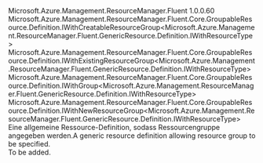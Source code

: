 <Type Name="IWithGroup" FullName="Microsoft.Azure.Management.ResourceManager.Fluent.GenericResource.Definition.IWithGroup">
  <TypeSignature Language="C#" Value="public interface IWithGroup : Microsoft.Azure.Management.ResourceManager.Fluent.Core.GroupableResource.Definition.IWithCreatableResourceGroup&lt;Microsoft.Azure.Management.ResourceManager.Fluent.GenericResource.Definition.IWithResourceType&gt;, Microsoft.Azure.Management.ResourceManager.Fluent.Core.GroupableResource.Definition.IWithExistingResourceGroup&lt;Microsoft.Azure.Management.ResourceManager.Fluent.GenericResource.Definition.IWithResourceType&gt;, Microsoft.Azure.Management.ResourceManager.Fluent.Core.GroupableResource.Definition.IWithGroup&lt;Microsoft.Azure.Management.ResourceManager.Fluent.GenericResource.Definition.IWithResourceType&gt;, Microsoft.Azure.Management.ResourceManager.Fluent.Core.GroupableResource.Definition.IWithNewResourceGroup&lt;Microsoft.Azure.Management.ResourceManager.Fluent.GenericResource.Definition.IWithResourceType&gt;" />
  <TypeSignature Language="ILAsm" Value=".class public interface auto ansi abstract IWithGroup implements class Microsoft.Azure.Management.ResourceManager.Fluent.Core.GroupableResource.Definition.IWithCreatableResourceGroup`1&lt;class Microsoft.Azure.Management.ResourceManager.Fluent.GenericResource.Definition.IWithResourceType&gt;, class Microsoft.Azure.Management.ResourceManager.Fluent.Core.GroupableResource.Definition.IWithExistingResourceGroup`1&lt;class Microsoft.Azure.Management.ResourceManager.Fluent.GenericResource.Definition.IWithResourceType&gt;, class Microsoft.Azure.Management.ResourceManager.Fluent.Core.GroupableResource.Definition.IWithGroup`1&lt;class Microsoft.Azure.Management.ResourceManager.Fluent.GenericResource.Definition.IWithResourceType&gt;, class Microsoft.Azure.Management.ResourceManager.Fluent.Core.GroupableResource.Definition.IWithNewResourceGroup`1&lt;class Microsoft.Azure.Management.ResourceManager.Fluent.GenericResource.Definition.IWithResourceType&gt;" />
  <TypeSignature Language="DocId" Value="T:Microsoft.Azure.Management.ResourceManager.Fluent.GenericResource.Definition.IWithGroup" />
  <TypeSignature Language="VB.NET" Value="Public Interface IWithGroup&#xA;Implements IWithCreatableResourceGroup(Of IWithResourceType), IWithExistingResourceGroup(Of IWithResourceType), IWithGroup(Of IWithResourceType), IWithNewResourceGroup(Of IWithResourceType)" />
  <TypeSignature Language="F#" Value="type IWithGroup = interface&#xA;    interface IWithGroup&lt;IWithResourceType&gt;&#xA;    interface IWithExistingResourceGroup&lt;IWithResourceType&gt;&#xA;    interface IWithNewResourceGroup&lt;IWithResourceType&gt;&#xA;    interface IWithCreatableResourceGroup&lt;IWithResourceType&gt;" />
  <AssemblyInfo>
    <AssemblyName>Microsoft.Azure.Management.ResourceManager.Fluent</AssemblyName>
    <AssemblyVersion>1.0.0.60</AssemblyVersion>
  </AssemblyInfo>
  <Interfaces>
    <Interface>
      <InterfaceName>Microsoft.Azure.Management.ResourceManager.Fluent.Core.GroupableResource.Definition.IWithCreatableResourceGroup&lt;Microsoft.Azure.Management.ResourceManager.Fluent.GenericResource.Definition.IWithResourceType&gt;</InterfaceName>
    </Interface>
    <Interface>
      <InterfaceName>Microsoft.Azure.Management.ResourceManager.Fluent.Core.GroupableResource.Definition.IWithExistingResourceGroup&lt;Microsoft.Azure.Management.ResourceManager.Fluent.GenericResource.Definition.IWithResourceType&gt;</InterfaceName>
    </Interface>
    <Interface>
      <InterfaceName>Microsoft.Azure.Management.ResourceManager.Fluent.Core.GroupableResource.Definition.IWithGroup&lt;Microsoft.Azure.Management.ResourceManager.Fluent.GenericResource.Definition.IWithResourceType&gt;</InterfaceName>
    </Interface>
    <Interface>
      <InterfaceName>Microsoft.Azure.Management.ResourceManager.Fluent.Core.GroupableResource.Definition.IWithNewResourceGroup&lt;Microsoft.Azure.Management.ResourceManager.Fluent.GenericResource.Definition.IWithResourceType&gt;</InterfaceName>
    </Interface>
  </Interfaces>
  <Docs>
    <summary>
            <span data-ttu-id="3f1a3-101">Eine allgemeine Ressource-Definition, sodass Ressourcengruppe angegeben werden.</span><span class="sxs-lookup"><span data-stu-id="3f1a3-101">A generic resource definition allowing resource group to be specified.</span></span>
            </summary>
    <remarks>To be added.</remarks>
  </Docs>
  <Members />
</Type>